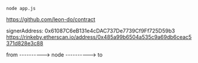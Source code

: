 `node app.js`

https://github.com/leon-do/contract

signerAddress: 0x61087C6eB131e4cDAC737De7739Cf9Ff725D59b3
https://rinkeby.etherscan.io/address/0x485a99b6504a535c9a69db6ceac5371d828e3c88

from ----------> node ----------> to
